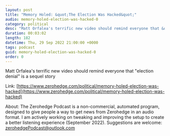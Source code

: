 ```yaml
---
layout: post
title: "Memory Holed: &quot;The Election Was Hacked&quot;"
audio: memory-holed-election-was-hacked-0
category: political
desc: "Matt Orfalea's terrific new video should remind everyone that &quot;election denial&quot; is a sequel story"
duration: 00:03:02
length: 182
datetime: Thu, 29 Sep 2022 21:00:00 +0000
tags: podcast
guid: memory-holed-election-was-hacked-0
order: 0
---
```

Matt Orfalea's terrific new video should remind everyone that &quot;election denial&quot; is a sequel story

Link: [https://www.zerohedge.com/political/memory-holed-election-was-hacked](https://www.zerohedge.com/political/memory-holed-election-was-hacked)

About: The Zerohedge Podcast is a non-commercial, automated program, designed to give people a way to get news from Zerohedge in an audio format.  I am actively working on tweaking and improving the setup to create a better listening experience (September 2022).  Suggestions are welcome: [zerohedgePodcast@outlook.com](mailto:zerohedgePodcast@outlook.com)